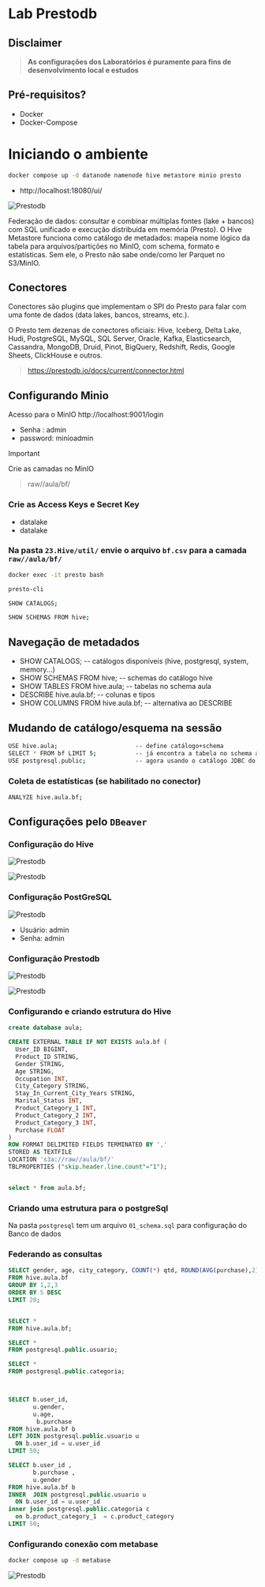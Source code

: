 # Lab Prestodb


## Disclaimer
> **As configurações dos Laboratórios é puramente para fins de desenvolvimento local e estudos**


## Pré-requisitos?
* Docker
* Docker-Compose

# Iniciando o ambiente

```sh
docker compose up -d datanode namenode hive metastore minio presto
```

* http://localhost:18080/ui/


![Prestodb](../content/presto03.png)


Federação de dados: consultar e combinar múltiplas fontes (lake + bancos) com SQL unificado e execução distribuída em memória (Presto). O Hive Metastore funciona como catálogo de metadados: mapeia nome lógico da tabela para arquivos/partições no MinIO, com schema, formato e estatísticas. Sem ele, o Presto não sabe onde/como ler Parquet no S3/MinIO.



## Conectores

Conectores são plugins que implementam o SPI do Presto para falar com uma fonte de dados (data lakes, bancos, streams, etc.).

O Presto tem dezenas de conectores oficiais: Hive, Iceberg, Delta Lake, Hudi, PostgreSQL, MySQL, SQL Server, Oracle, Kafka, Elasticsearch, Cassandra, MongoDB, Druid, Pinot, BigQuery, Redshift, Redis, Google Sheets, ClickHouse e outros.

> https://prestodb.io/docs/current/connector.html


## Configurando Minio

Acesso para o MinIO http://localhost:9001/login

* Senha : admin
* password: minioadmin

> [!IMPORTANT]
> Crie as camadas no MinIO

> raw//aula/bf/

### Crie as Access Keys e Secret Key
* datalake
* datalake


### Na pasta `23.Hive/util/` envie o arquivo `bf.csv` para a camada `raw//aula/bf/`

```sh
docker exec -it presto bash

presto-cli

SHOW CATALOGS;  

SHOW SCHEMAS FROM hive;   

```
## Navegação de metadados

* SHOW CATALOGS;                      -- catálogos disponíveis (hive, postgresql, system, memory...)
* SHOW SCHEMAS FROM hive;             -- schemas do catálogo hive
* SHOW TABLES  FROM hive.aula;        -- tabelas no schema aula
* DESCRIBE hive.aula.bf;              -- colunas e tipos
* SHOW COLUMNS FROM hive.aula.bf;     -- alternativa ao DESCRIBE

## Mudando de catálogo/esquema na sessão

```sh
USE hive.aula;                      -- define catálogo+schema
SELECT * FROM bf LIMIT 5;           -- já encontra a tabela no schema atual
USE postgresql.public;              -- agora usando o catálogo JDBC do Postgres

```


### Coleta de estatísticas (se habilitado no conector)
```sh
ANALYZE hive.aula.bf; 
```

## Configurações pelo  `DBeaver` 

### Configuração do Hive

![Prestodb](../content/hive-01.png)

![Prestodb](../content/hive-02.png)


### Configuração PostGreSQL
![Prestodb](../content/presto-postgres.png)

* Usuário: admin
* Senha: admin


### Configuração Prestodb
![Prestodb](../content/presto01.png)

![Prestodb](../content/presto02.png)

### Configurando e criando estrutura do Hive
```sql
create database aula;

CREATE EXTERNAL TABLE IF NOT EXISTS aula.bf (
  User_ID BIGINT,
  Product_ID STRING,
  Gender STRING,
  Age STRING,
  Occupation INT,
  City_Category STRING,
  Stay_In_Current_City_Years STRING,
  Marital_Status INT,
  Product_Category_1 INT,
  Product_Category_2 INT,
  Product_Category_3 INT,
  Purchase FLOAT
)
ROW FORMAT DELIMITED FIELDS TERMINATED BY ','
STORED AS TEXTFILE
LOCATION 's3a://raw//aula/bf/'
TBLPROPERTIES ("skip.header.line.count"="1");


select * from aula.bf;

```

### Criando uma estrutura para o postgreSql

Na pasta `postgresql` tem um arquivo `01_schema.sql` para configuração do Banco de dados

### Federando as consultas
```sql
SELECT gender, age, city_category, COUNT(*) qtd, ROUND(AVG(purchase),2) ticket
FROM hive.aula.bf
GROUP BY 1,2,3
ORDER BY 5 DESC
LIMIT 20;


SELECT *
FROM hive.aula.bf;

SELECT *
FROM postgresql.public.usuario;

SELECT *
FROM postgresql.public.categoria;



SELECT b.user_id,
       u.gender,
       u.age,
        b.purchase
FROM hive.aula.bf b
LEFT JOIN postgresql.public.usuario u
  ON b.user_id = u.user_id
LIMIT 50;

SELECT b.user_id ,
	   b.purchase ,
	   u.gender 	   
FROM hive.aula.bf b
INNER  JOIN postgresql.public.usuario u
  ON b.user_id = u.user_id
inner join postgresql.public.categoria c 
  on b.product_category_1  = c.product_category 
LIMIT 50;


```


### Configurando conexão com metabase

```sh
docker compose up -d metabase
```


![Prestodb](../content/presto04.png)